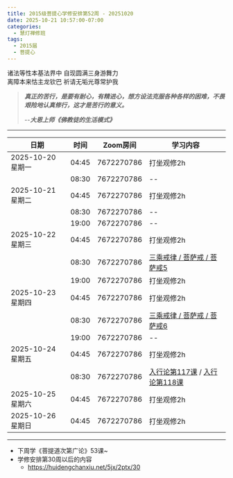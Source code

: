 ```yaml
---
title: 2015级菩提心学修安排第52周 - 20251020
date: 2025-10-21 10:57:00-07:00
categories:
  - 慧灯禅修班
tags:
  - 2015届
  - 菩提心
---
```

诸法等性本基法界中 自现圆满三身游舞力\
离障本来怙主龙钦巴 祈请无垢光尊常护我

> ***真正的苦行，是要有耐心，有精进心，想方设法克服各种各样的困难，不畏艰险地认真修行，这才是苦行的意义。***
>
> \--***大恩上师《佛教徒的生活模式》***

- - -

| 日期             | 时间    | Zoom房间     | 学习内容                                                                                                                                                                   |
| -------------- | ----- | ---------- | ---------------------------------------------------------------------------------------------------------------------------------------------------------------------- |
| 2025-10-20 星期一 | 04:45 | 7672270786 | 打坐观修2h                                                                                                                                                                 |
|                | 08:30 | 7672270786 | --                                                                                                               |
| 2025-10-21 星期二 | 04:45 | 7672270786 | 打坐观修2h                                                                                                                                                                 |
|                | 08:30 | 7672270786 | -- |
|                | 19:00 | 7672270786 | --                                                                                                                                                                   |
| 2025-10-22 星期三  | 04:45 | 7672270786 | 打坐观修2h                                                                                                                                                                 |
|                | 08:30 | 7672270786 | [三乘戒律 / 菩萨戒 / 菩萨戒5](https://www.huidengchanxiu.net/5jx/2ptx/38) |
|                | 19:00 | 7672270786 | 打坐观修2h                                                                                                                                                                 |
| 2025-10-23 星期四 | 04:45 | 7672270786 | 打坐观修2h                                                                                                                                                                 |
|                | 08:30 | 7672270786 | [三乘戒律 / 菩萨戒 / 菩萨戒6](https://www.huidengchanxiu.net/5jx/2ptx/39) |
|                | 19:00 | 7672270786 | \--                                                                                                                                                                    |
| 2025-10-24 星期五 | 04:45 | 7672270786 | 打坐观修2h                                                                                                                                                                 |
|                | 08:30 | 7672270786 | [入行论第117课](https://huidengchanxiu.net/refs/rxl/08#第一百一十七节课) / [入行论第118课](https://huidengchanxiu.net/refs/rxl/08#第一百一十八节课)                                                                                                              |
| 2025-10-25 星期六 | 04:45 | 7672270786 | 打坐观修2h                                                                                                                                                                 |
| 2025-10-26 星期日 | 04:45 | 7672270786 | 打坐观修2h                                                                                                                                                                 |

- - -
- 下周学《菩提道次第广论》53课~
- 学修安排第30周以后的内容
  * <https://huidengchanxiu.net/5jx/2ptx/30>

